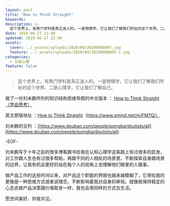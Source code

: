 ```yaml
---
layout: post
title: "How to Think Straight"
keywords: 
description: >-
  这个世界上，有两门学科是真正迷人的。一是物理学，它让我们了解我们所处的这个世界。二是心理学，它让我们了解自己。 
date: 2019-06-27 22:48
updated: 2019-06-27 22:48
assets:
  cover: ../_assets/uploads/2020/09/20200906007.jpg
  feature: ../_assets/uploads/2020/09/20200906005-1.jpg
categories:
  - 认知心理
feature: false
---
```


> 这个世界上，有两门学科是真正迷人的。一是物理学，它让我们了解我们所处的这个世界。二是心理学，它让我们了解自己。 

做了一份刘未鹏所列的知识结构思维导图的中文版本  ： [How to Think Straight （学会思考）](https://my.mindnode.com/3HNhTTsFusto1psUbMN1n8qvgRUtpT1qVGqZUMrq#923.0,150.5,-1)

英文原版地址 ：[How to Think Straight](https://www.xmind.net/m/FM7Q/)（https://www.xmind.net/m/FM7Q/）

刘未鹏的豆列 ：[https://www.douban.com/people/pongba/doulists/all](https://www.douban.com/people/pongba/doulists/all)

-EOF-

刘未鹏写于十年之前的很多博客跟书给我在认知心理学这条路上有过很多的启发，对工作跟人生也有过很多帮助，再跟不同的人相处的场景里，不断探索自身跟场景的边界，让我有机会更好的站在每个人的视角上去理解他们眼里的人跟事。

做产品工作的这些时间以来，对产品这个职能的界限也越来越模糊了，它带给我的更像是一种思维方式或者说理念，不断影响着我对自身的审视。就像我保持稳定的心态去做产品决策跟价值取舍一样，我也会用同样的方式去生活。

愿世间美好，你我共见。

